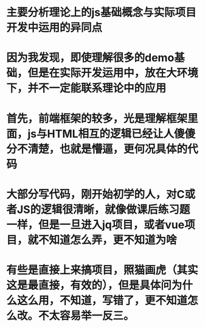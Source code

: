 # 主要分析理论上的js基础概念与实际项目开发中运用的异同点
# 因为我发现，即使理解很多的demo基础，但是在实际开发运用中，放在大环境下，并不一定能联系理论中的应用
# 首先，前端框架的较多，光是理解框架里面，js与HTML相互的逻辑已经让人傻傻分不清楚，也就是懵逼，更何况具体的代码
# 大部分写代码，刚开始初学的人，对C或者JS的逻辑很清晰，就像做课后练习题一样，但是一旦进入jq项目，或者vue项目，就不知道怎么弄，更不知道为啥
# 有些是直接上来搞项目，照猫画虎（其实这是最直接，有效的），但是具体问为什么这么用，不知道，写错了，更不知道怎么改。不太容易举一反三。
